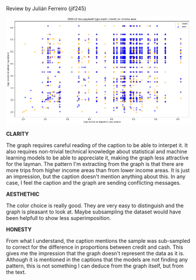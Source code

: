 Review by Julián Ferreiro (jif245)


![Alt text](plot_taxi.png)

**CLARITY**

The graph requires careful reading of the caption to be able to interpet it. It also requires non-trivial technical knowledge about statistical and machine learning models to be able to appreciate it, making the graph less attractive for the layman. 
The pattern I'm extracting from the graph is that there are more trips from higher income areas than from lower income areas. It is just an impression, but the caption doesn't mention anything about this. In any case, I feel the caption and the graph are sending conflicting messages.

**AESTHETHIC**

The color choice is really good. They are very easy to distinguish and the graph is pleasant to look at. 
Maybe subsampling the dataset would have been helpfull to show less superimposition. 

**HONESTY**

From what I understand, the caption mentions the sample was sub-sampled to correct for the difference in proportions between credit and cash. This gives me the impression that the graph doesn't represent the data as it is. 
Although it is mentioned in the captions that the models are not finding any pattern, this is not something I can deduce from the graph itself, but from the text.
